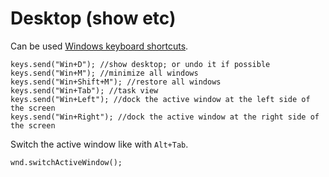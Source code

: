 # Desktop (show etc)

Can be used [Windows keyboard shortcuts](https://www.google.com/search?q=Windows+keyboard+shortcuts).

```
keys.send("Win+D"); //show desktop; or undo it if possible
keys.send("Win+M"); //minimize all windows
keys.send("Win+Shift+M"); //restore all windows
keys.send("Win+Tab"); //task view
keys.send("Win+Left"); //dock the active window at the left side of the screen
keys.send("Win+Right"); //dock the active window at the right side of the screen
```

Switch the active window like with `Alt+Tab`.

```
wnd.switchActiveWindow();
```